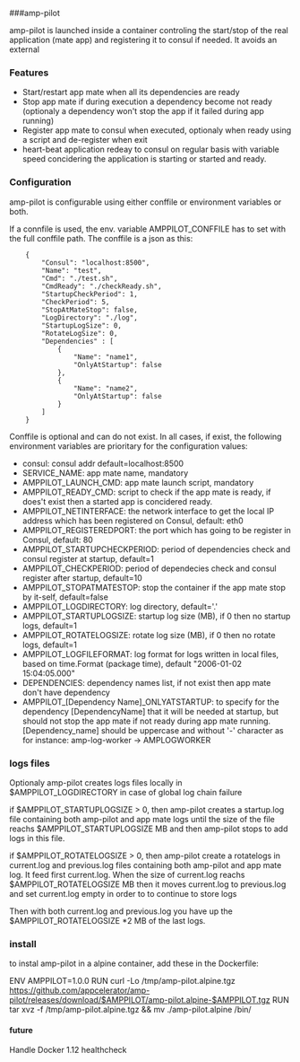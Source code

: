 ###amp-pilot

amp-pilot is launched inside a container controling the start/stop of the real application (mate app) and registering it to consul if needed.
It avoids an external 


### Features

 * Start/restart app mate when all its dependencies are ready
 * Stop app mate if during execution a dependency become not ready (optionaly a dependency won't stop the app if it failed during app running)
 * Register app mate to consul when executed, optionaly when ready using a script and de-register when exit
 * heart-beat application redeay to consul on regular basis with variable speed concidering the application is starting or started and ready.


### Configuration

amp-pilot is configurable using either conffile or environment variables or both.


If a connfile is used, the env. variable AMPPILOT_CONFFILE has to set with the full conffile path. The conffile is a json as this:

```
    {
        "Consul": "localhost:8500",
        "Name": "test",
        "Cmd": "./test.sh",
        "CmdReady": "./checkReady.sh",
        "StartupCheckPeriod": 1,
        "CheckPeriod": 5,
        "StopAtMateStop": false,
        "LogDirectory": "./log",
        "StartupLogSize": 0,
        "RotateLogSize": 0,
        "Dependencies" : [
            {
                "Name": "name1",
                "OnlyAtStartup": false
            },
            {
                "Name": "name2",
                "OnlyAtStartup": false                
            }
        ]
    }
```

Conffile is optional and can do not exist. In all cases, if exist, the following environment variables are prioritary for the configuration values:

 * consul: consul addr default=localhost:8500
 * SERVICE_NAME: app mate name, mandatory
 * AMPPILOT_LAUNCH_CMD: app mate launch script, mandatory
 * AMPPILOT_READY_CMD: script to check if the app mate is ready, if does't exist then a started app is concidered ready.
 * AMPPILOT_NETINTERFACE: the network interface to get the local IP address which has been registered on Consul, default: eth0
 * AMPPILOT_REGISTEREDPORT: the port which has going to be register in Consul, default: 80
 * AMPPILOT_STARTUPCHECKPERIOD: period of dependencies check and consul register at startup, default=1
 * AMPPILOT_CHECKPERIOD: period of dependecies check and consul register after startup, default=10
 * AMPPILOT_STOPATMATESTOP: stop the container if the app mate stop by it-self, default=false
 * AMPPILOT_LOGDIRECTORY: log directory, default='.'
 * AMPPILOT_STARTUPLOGSIZE: startup log size (MB), if 0 then no startup logs, default=1
 * AMPPILOT_ROTATELOGSIZE: rotate log size (MB), if 0 then no rotate logs, default=1
 * AMPPILOT_LOGFILEFORMAT: log format for logs written in local files, based on time.Format (package time), default "2006-01-02 15:04:05.000"
 * DEPENDENCIES: dependency names list, if not exist then app mate don't have dependency
 * AMPPILOT_[Dependency Name]_ONLYATSTARTUP: to specify for the dependency [DependencyName] that it will be needed at startup, but should not stop the app mate if not ready during app mate running. [Dependency_name] should be uppercase and without '-' character as for instance: amp-log-worker -> AMPLOGWORKER

 ### logs files

 
 Optionaly amp-pilot creates logs files locally in $AMPPILOT_LOGDIRECTORY in case of global log chain failure

 if $AMPPILOT_STARTUPLOGSIZE > 0, then amp-pilot creates a startup.log file containing both amp-pilot and app mate logs until the size of the file reachs $AMPPILOT_STARTUPLOGSIZE MB and then amp-pilot stops to add logs in this file.


if $AMPPILOT_ROTATELOGSIZE > 0, then amp-pilot create a rotatelogs in current.log and previous.log files containing both amp-pilot and app mate log. It feed first current.log. When the size of current.log reachs $AMPPILOT_ROTATELOGSIZE MB then it moves current.log to previous.log and set current.log empty in order to to continue to store logs

Then with both current.log and previous.log you have up the $AMPPILOT_ROTATELOGSIZE *2 MB of the last logs.




### install

to instal amp-pilot in a alpine container, add these in the Dockerfile:


ENV AMPPILOT=1.0.0
RUN curl -Lo /tmp/amp-pilot.alpine.tgz https://github.com/appcelerator/amp-pilot/releases/download/$AMPPILOT/amp-pilot.alpine-$AMPPILOT.tgz
RUN tar xvz -f /tmp/amp-pilot.alpine.tgz && mv ./amp-pilot.alpine /bin/


#### future

Handle Docker 1.12 healthcheck 

